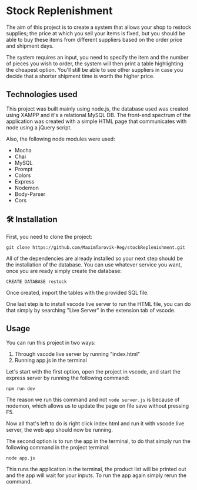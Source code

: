 # Stock Replenishment

The aim of this project is to create a system that allows your shop to restock supplies; the price at which you sell your items is fixed, but you should be able to buy these items from different suppliers based on the order price and shipment days.

The system requires an input, you need to specify the item and the number of pieces you wish to order, the system will then print a table highlighting the cheapest option.
You'll still be able to see other suppliers in case you decide that a shorter shipment time is worth the higher price.

## Technologies used

This project was built mainly using node.js, the database used was created using XAMPP and it's a relational MySQL DB.
The front-end spectrum of the application was created with a simple HTML page that communicates with node using a jQuery script.

Also, the following node modules were used:
- Mocha
- Chai
- MySQL
- Prompt
- Colors
- Express
- Nodemon
- Body-Parser
- Cors

## :hammer_and_wrench: Installation

First, you need to clone the project:

`git clone https://github.com/MaximTarovik-Reg/stockReplenishment.git`

All of the dependencies are already installed so your next step should be the installation of the database.
You can use whatever service you want, once you are ready simply create the database:

`CREATE DATABASE restock`

Once created, import the tables with the provided SQL file.

One last step is to install vscode live server to run the HTML file, you can do that simply by searching "Live Server" in the extension tab of vscode.

## Usage

You can run this project in two ways:
1. Through vscode live server by running "index.html"
2. Running app.js in the terminal

Let's start with the first option, open the project in vscode, and start the express server by running the following command:

`npm run dev`

The reason we run this command and not `node server.js` is because of nodemon, which allows us to update the page on file save without pressing F5.

Now all that's left to do is right click index.html and run it with vscode live server, the web app should now be running.

The second option is to run the app in the terminal, to do that simply run the following command in the project terminal:

`node app.js`

This runs the application in the terminal, the product list will be printed out and the app will wait for your inputs.
To run the app again simply rerun the command.